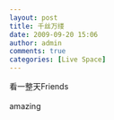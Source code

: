 ```yaml
---
layout: post
title: 千丝万缕
date: 2009-09-20 15:06
author: admin
comments: true
categories: [Live Space]
---
```

看一整天Friends<br /><br />amazing<br />
